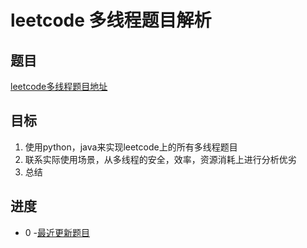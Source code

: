 # leetcode 多线程题目解析

## 题目
 [leetcode多线程题目地址](https://leetcode-cn.com/problemset/concurrency/ "点击进入")
## 目标
 1. 使用python，java来实现leetcode上的所有多线程题目
 2. 联系实际使用场景，从多线程的安全，效率，资源消耗上进行分析优劣
 3. 总结
## 进度
- 0
-[最近更新题目](https://www.baidu.com "点击进入")

